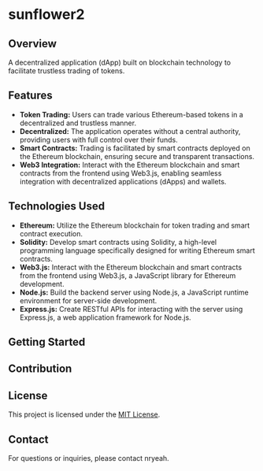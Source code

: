 # sunflower2
## Overview
A decentralized application (dApp) built on blockchain technology to facilitate trustless trading of tokens.
## Features
- **Token Trading:** Users can trade various Ethereum-based tokens in a decentralized and trustless manner.
- **Decentralized:** The application operates without a central authority, providing users with full control over their funds.
- **Smart Contracts:** Trading is facilitated by smart contracts deployed on the Ethereum blockchain, ensuring secure and transparent transactions.
- **Web3 Integration:** Interact with the Ethereum blockchain and smart contracts from the frontend using Web3.js, enabling seamless integration with decentralized applications (dApps) and wallets.
## Technologies Used
- **Ethereum:** Utilize the Ethereum blockchain for token trading and smart contract execution.
- **Solidity:** Develop smart contracts using Solidity, a high-level programming language specifically designed for writing Ethereum smart contracts.
- **Web3.js:** Interact with the Ethereum blockchain and smart contracts from the frontend using Web3.js, a JavaScript library for Ethereum development.
- **Node.js:** Build the backend server using Node.js, a JavaScript runtime environment for server-side development.
- **Express.js:** Create RESTful APIs for interacting with the server using Express.js, a web application framework for Node.js.
## Getting Started
## Contribution
## License
This project is licensed under the [MIT License](LICENSE).
## Contact
For questions or inquiries, please contact nryeah.

